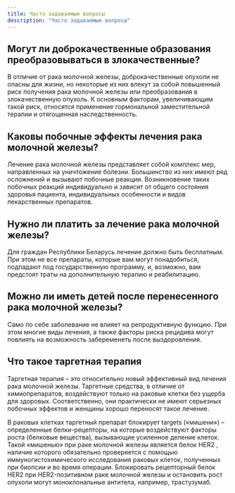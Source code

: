 ```yaml
---
title: Часто задаваемые вопросы
description: "Часто задаваемые вопросы"
---
```


## Могут ли доброкачественные образования преобразовываться в злокачественные?

В отличие от рака молочной железы, доброкачественные опухоли не опасны для жизни, но некоторые из них влекут за собой повышенный риск получения рака молочной железы или преобразования в злокачественную опухоль. К основным факторам, увеличивающим такой риск, относятся применение гормональной заместительной терапии и отягощенная наследственность.

## Каковы побочные эффекты лечения рака молочной железы?

Лечение рака молочной железы представляет собой комплекс мер, направленных на уничтожение болезни. Большинство из них имеют ряд осложнений и вызывают побочные реакции. Возникновение таких побочных реакций индивидуально и зависит от общего состояния здоровья пациента, индивидуальных особенности и видов лекарственных препаратов.

## Нужно ли платить за лечение рака молочной железы?

Для граждан Республики Беларусь лечение должно быть бесплатным. При этом не все препараты, которые вам могут понадобиться, подпадают под государственную программу, и, возможно, вам предстоят траты на дополнительную терапию и реабилитацию.

## Можно ли иметь детей после перенесенного рака молочной железы?

Само по себе заболевание не влияет на репродуктивную функцию. При этом многие виды лечения, а также факторы риска рецидива могут повлиять на возможность забеременеть после выздоровления.

## Что такое таргетная терапия

Таргетная терапия – это относительно новый эффективный вид лечения рака молочной железы. Таргетные средства, в отличие от химиопрепаратов, воздействуют только на раковые клетки без ущерба для здоровых. Соответственно, они практически не имеют серьезных побочных эффектов и женщины хорошо переносят такое лечение. 

В раковых клетках таргетный препарат блокирует targets («мишени») – определенные белки-рецепторы, на которые воздействуют факторы роста (белковые вещества), вызывающие усиленное деление клеток. Такой «мишенью» при раке молочной железы является белок HER2 , наличие которого обязательно проверяется с помощью иммуногистохимического исследования раковых клеток, полученных при биопсии и во время операции. Блокировать рецепторный белок HER2 при HER2-позитивном раке молочной железы и остановить рост опухоли могут моноклональные антитела, например, трастузумаб.